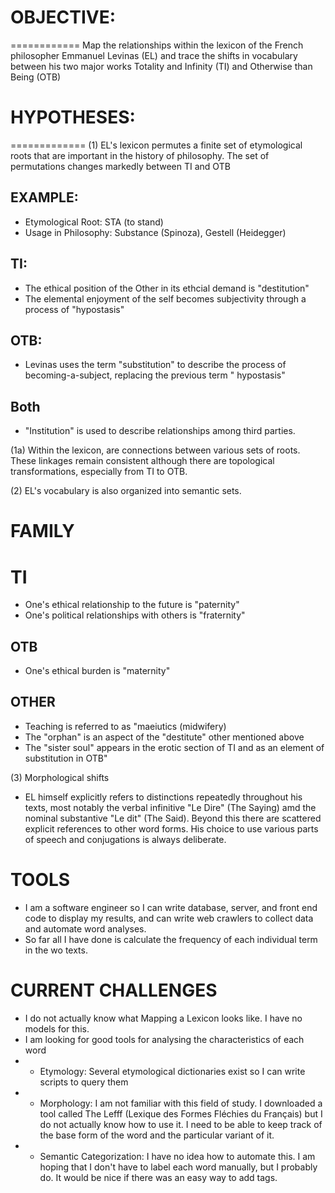 # OBJECTIVE:
============
Map the relationships within the lexicon of the French philosopher Emmanuel Levinas (EL) and trace the shifts in
vocabulary between his two major works Totality and Infinity (TI) and Otherwise than Being (OTB)

# HYPOTHESES:
============= 
(1)  EL's lexicon permutes a finite set of etymological roots that are important in the history of philosophy. The set
of permutations changes markedly between TI and OTB

## EXAMPLE:

* Etymological Root: STA (to stand)
* Usage in Philosophy: Substance (Spinoza), Gestell (Heidegger)

## TI:

* The ethical position of the Other in its ethcial demand is "destitution"
* The elemental enjoyment of the self becomes subjectivity through a process of "hypostasis"

## OTB:

* Levinas uses the term "substitution" to describe the process of becoming-a-subject, replacing the previous term "
  hypostasis"

## Both

* "Institution" is used to describe relationships among third parties.

(1a)  Within the lexicon, are connections between various sets of roots. These linkages remain consistent although there
are topological transformations, especially from TI to OTB.

(2)  EL's vocabulary is also organized into semantic sets.

# FAMILY

# TI

* One's ethical relationship to the future is "paternity"
* One's political relationships with others is "fraternity"

## OTB

* One's ethical burden is "maternity"

## OTHER

* Teaching is referred to as "maeiutics (midwifery)
* The "orphan" is an aspect of the "destitute" other mentioned above
* The "sister soul" appears in the erotic section of TI and as an element of substitution in OTB"

(3) Morphological shifts

* EL himself explicitly refers to distinctions repeatedly throughout his texts, most notably the verbal infinitive "Le
  Dire" (The Saying) amd the nominal substantive "Le dit" (The Said). Beyond this there are scattered explicit
  references to other word forms. His choice to use various parts of speech and conjugations is always deliberate.

# TOOLS

* I am a software engineer so I can write database, server, and front end code to display my results, and can write web
  crawlers to collect data and automate word analyses.
* So far all I have done is calculate the frequency of each individual term in the wo texts.

# CURRENT CHALLENGES

* I do not actually know what Mapping a Lexicon looks like. I have no models for this.
* I am looking for good tools for analysing the characteristics of each word
*
    * Etymology:  Several etymological dictionaries exist so I can write scripts to query them
*
    * Morphology:  I am not familiar with this field of study. I downloaded a tool called The Lefff (Lexique des Formes
      Fléchies du Français) but I do not actually know how to use it. I need to be able to keep track of the base form
      of the word and the particular variant of it.
*
    * Semantic Categorization: I have no idea how to automate this. I am hoping that I don't have to label each word
      manually, but I probably do. It would be nice if there was an easy way to add tags.   